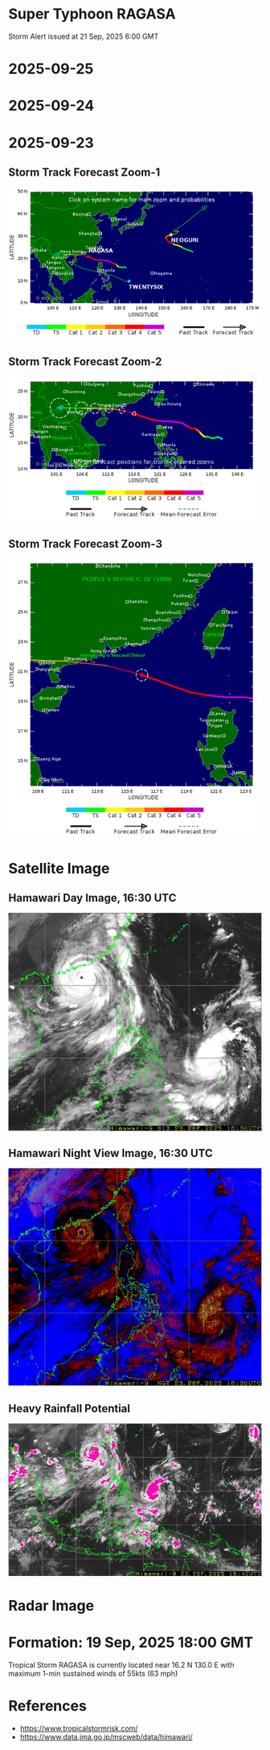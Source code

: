 # Super Typhoon RAGASA
Storm Alert issued at 21 Sep, 2025 6:00 GMT

# 2025-09-25


# 2025-09-24


# 2025-09-23
## Storm Track Forecast Zoom-1
![Zoom 1](./2025-09-23-zoom1.png)

## Storm Track Forecast Zoom-2
![Zoom 1](./2025-09-23-zoom2.png)

## Storm Track Forecast Zoom-3
![Zoom 1](./2025-09-23-zoom3.png)


# Satellite Image
## Hamawari Day Image, 16:30 UTC
![Day View](./se2_b13_1620.jpg)

## Hamawari Night View Image, 16:30 UTC
![Niht View](./se2_ngt_1620.jpg)

## Heavy Rainfall Potential
![Rainfall](./r2s_hrp_1630.jpg)

# Radar Image

# Formation: 19 Sep, 2025 18:00 GMT
Tropical Storm RAGASA is currently located near 16.2 N 130.0 E with maximum 1-min sustained winds of 55kts (63 mph)

# References
- https://www.tropicalstormrisk.com/
- https://www.data.jma.go.jp/mscweb/data/himawari/
